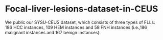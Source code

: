 Focal-liver-lesions-dataset-in-CEUS
===================================

We public our SYSU-CEUS dataset, which consists of three types of FLLs: 186 HCC instances, 109 HEM instances and 58 FNH instances (i.e.,186 malignant instances and 167 benign instances). 
